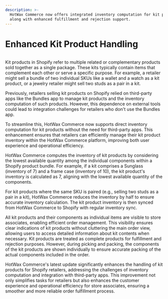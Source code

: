 ```yaml
---
description: >-
  HotWax Commerce now offers integrated inventory computation for kit products
  along with enhanced fulfillment and rejection support.
---
```


# Enhanced Kit Product Handling

<figure><img src="https://www.hotwax.co/hubfs/Product%20Updates%20and%20Release%20Notes/2024/July%202024/Enhanced%20Kit%20Product%20Handling.png" alt=""><figcaption></figcaption></figure>

Kit products in Shopify refer to multiple related or complementary products sold together as a single package. These kits typically contain items that complement each other or serve a specific purpose. For example, a retailer might sell a bundle of two individual SKUs like a wallet and a watch as a kit product, or a jewelry retailer might sell two studs as a pair in a kit.

Previously, retailers selling kit products on Shopify relied on third-party apps like the Bundles app to manage kit products and the inventory computation of such products. However, this dependence on external tools could lead to integration challenges for retailers who don't use the Bundles app.&#x20;

To streamline this, HotWax Commerce now supports direct inventory computation for kit products without the need for third-party apps. This enhancement ensures that retailers can efficiently manage their kit product inventory within the HotWax Commerce platform, improving both user experience and operational efficiency.

HotWax Commerce computes the inventory of kit products by considering the lowest available quantity among the individual components within a Shopify product bundle. For example, if a kit comprises a Sunglass (inventory of 7) and a frame case (inventory of 10), the kit product's inventory is calculated as 7, aligning with the lowest available quantity of the components.

For kit products where the same SKU is paired (e.g., selling two studs as a pair in a kit), HotWax Commerce reduces the inventory by half to ensure accurate inventory calculation. The kit product inventory is then synced from HotWax Commerce to Shopify with regular inventory sync.

All kit products and their components as individual items are visible to store associates, enabling efficient order management. This visibility ensures clear indications of kit products without cluttering the main order view, allowing users to access detailed information about kit contents when necessary. Kit products are treated as complete products for fulfillment and rejection purposes. However, during picking and packing, the components of the kit products are shown individually to ensure accurate packing of the actual components included in the order.

HotWax Commerce's latest update significantly enhances the handling of kit products for Shopify retailers, addressing the challenges of inventory computation and integration with third-party apps. This improvement not only simplifies tasks for retailers but also enhances the customer experience and operational efficiency for store associates, ensuring a smoother and more reliable order fulfillment process.
